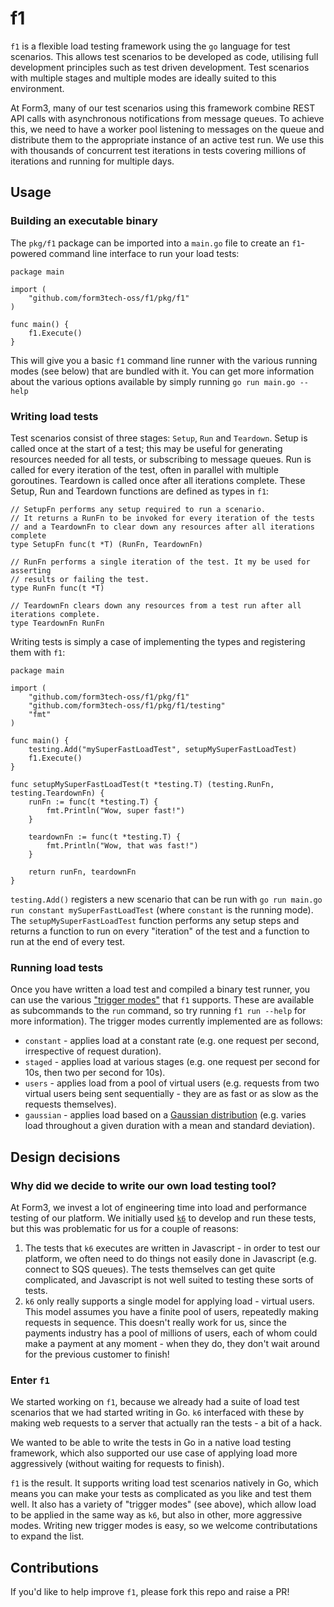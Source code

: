 # f1
`f1` is a flexible load testing framework using the `go` language for test scenarios. This allows test scenarios to be developed as code, utilising full development principles such as test driven development. Test scenarios with multiple stages and multiple modes are ideally suited to this environment.

At Form3, many of our test scenarios using this framework combine REST API calls with asynchronous notifications from message queues. To achieve this, we need to have a worker pool listening to messages on the queue and distribute them to the appropriate instance of an active test run. We use this with thousands of concurrent test iterations in tests covering millions of iterations and running for multiple days.

## Usage
### Building an executable binary
The `pkg/f1` package can be imported into a `main.go` file to create an `f1`-powered command line interface to run your load tests:

```golang
package main

import (
    "github.com/form3tech-oss/f1/pkg/f1"
)

func main() {
    f1.Execute()
}
``` 

This will give you a basic `f1` command line runner with the various running modes (see below) that are bundled with it. You can get more information about the various options available by simply running `go run main.go --help`

### Writing load tests
Test scenarios consist of three stages: `Setup`, `Run` and `Teardown`. Setup is called once at the start of a test; this may be useful for generating resources needed for all tests, or subscribing to message queues. Run is called for every iteration of the test, often in parallel with multiple goroutines. Teardown is called once after all iterations complete. These Setup, Run and Teardown functions are defined as types in `f1`:

```golang
// SetupFn performs any setup required to run a scenario.
// It returns a RunFn to be invoked for every iteration of the tests
// and a TeardownFn to clear down any resources after all iterations complete
type SetupFn func(t *T) (RunFn, TeardownFn)

// RunFn performs a single iteration of the test. It my be used for asserting
// results or failing the test.
type RunFn func(t *T)

// TeardownFn clears down any resources from a test run after all iterations complete.
type TeardownFn RunFn
```

Writing tests is simply a case of implementing the types and registering them with `f1`:

```golang
package main

import (
    "github.com/form3tech-oss/f1/pkg/f1"
    "github.com/form3tech-oss/f1/pkg/f1/testing"
    "fmt"
)

func main() {
    testing.Add("mySuperFastLoadTest", setupMySuperFastLoadTest)
    f1.Execute()
}

func setupMySuperFastLoadTest(t *testing.T) (testing.RunFn, testing.TeardownFn) {
    runFn := func(t *testing.T) {
        fmt.Println("Wow, super fast!")
    }

    teardownFn := func(t *testing.T) {
        fmt.Println("Wow, that was fast!")
    }

    return runFn, teardownFn
}
```

`testing.Add()` registers a new scenario that can be run with `go run main.go run constant mySuperFastLoadTest` (where `constant` is the running mode). The `setupMySuperFastLoadTest` function performs any setup steps and returns a function to run on every "iteration" of the test and a function to run at the end of every test.

### Running load tests
Once you have written a load test and compiled a binary test runner, you can use the various ["trigger modes"](https://github.com/form3tech-oss/f1/tree/master/pkg/f1/trigger) that `f1` supports. These are available as subcommands to the `run` command, so try running `f1 run --help` for more information). The trigger modes currently implemented are as follows:

* `constant` - applies load at a constant rate (e.g. one request per second, irrespective of request duration).
* `staged` - applies load at various stages (e.g. one request per second for 10s, then two per second for 10s).
* `users` - applies load from a pool of virtual users (e.g. requests from two virtual users being sent sequentially - they are as fast or as slow as the requests themselves).
* `gaussian` - applies load based on a [Gaussian distribution](https://en.wikipedia.org/wiki/Normal_distribution) (e.g. varies load throughout a given duration with a mean and standard deviation).

## Design decisions
### Why did we decide to write our own load testing tool?
At Form3, we invest a lot of engineering time into load and performance testing of our platform. We initially used [`k6`](https://github.com/loadimpact/k6) to develop and run these tests, but this was problematic for us for a couple of reasons:

1. The tests that `k6` executes are written in Javascript - in order to test our platform, we often need to do things not easily done in Javascript (e.g. connect to SQS queues). The tests themselves can get quite complicated, and Javascript is not well suited to testing these sorts of tests.
2. `k6` only really supports a single model for applying load - virtual users. This model assumes you have a finite pool of users, repeatedly making requests in sequence. This doesn't really work for us, since the payments industry has a pool of millions of users, each of whom could make a payment at any moment - when they do, they don't wait around for the previous customer to finish!

### Enter `f1`
We started working on `f1`, because we already had a suite of load test scenarios that we had started writing in Go. `k6` interfaced with these by making web requests to a server that actually ran the tests - a bit of a hack.

We wanted to be able to write the tests in Go in a native load testing framework, which also supported our use case of applying load more aggressively (without waiting for requests to finish).

`f1` is the result. It supports writing load test scenarios natively in Go, which means you can make your tests as complicated as you like and test them well. It also has a variety of "trigger modes" (see above), which allow load to be applied in the same way as `k6`, but also in other, more aggressive modes. Writing new trigger modes is easy, so we welcome contributations to expand the list.

## Contributions
If you'd like to help improve `f1`, please fork this repo and raise a PR!
